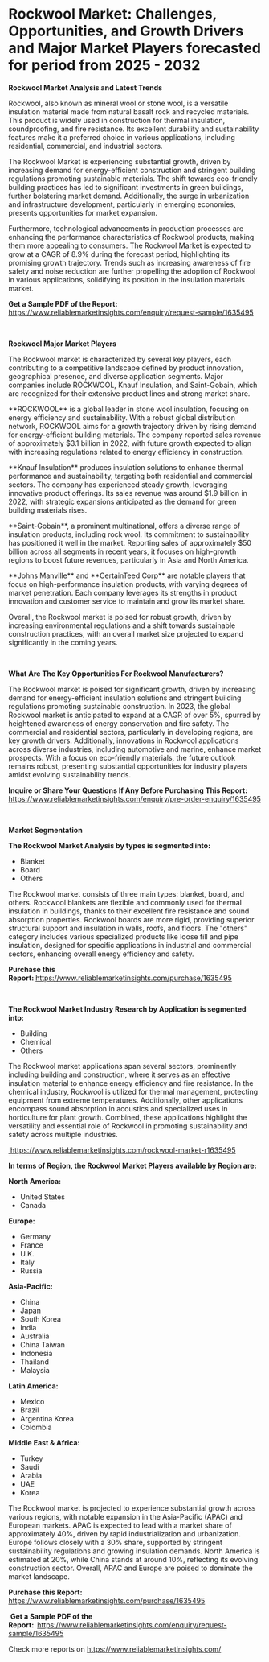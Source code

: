 <p><h1>Rockwool Market: Challenges, Opportunities, and Growth Drivers and Major Market Players forecasted for period from 2025 - 2032</h1></p><p><strong>Rockwool Market Analysis and Latest Trends</strong></p>
<p><p>Rockwool, also known as mineral wool or stone wool, is a versatile insulation material made from natural basalt rock and recycled materials. This product is widely used in construction for thermal insulation, soundproofing, and fire resistance. Its excellent durability and sustainability features make it a preferred choice in various applications, including residential, commercial, and industrial sectors.</p><p>The Rockwool Market is experiencing substantial growth, driven by increasing demand for energy-efficient construction and stringent building regulations promoting sustainable materials. The shift towards eco-friendly building practices has led to significant investments in green buildings, further bolstering market demand. Additionally, the surge in urbanization and infrastructure development, particularly in emerging economies, presents opportunities for market expansion.</p><p>Furthermore, technological advancements in production processes are enhancing the performance characteristics of Rockwool products, making them more appealing to consumers. The Rockwool Market is expected to grow at a CAGR of 8.9% during the forecast period, highlighting its promising growth trajectory. Trends such as increasing awareness of fire safety and noise reduction are further propelling the adoption of Rockwool in various applications, solidifying its position in the insulation materials market.</p></p>
<p><strong>Get a Sample PDF of the Report:&nbsp;</strong> <a href="https://www.reliablemarketinsights.com/enquiry/request-sample/1635495?utm_campaign=2197&utm_medium=2&utm_source=Github&utm_content=ia&utm_term=31032025&utm_id=rockwool">https://www.reliablemarketinsights.com/enquiry/request-sample/1635495</a></p>
<p>&nbsp;</p>
<p><strong>Rockwool Major Market Players</strong></p>
<p><p>The Rockwool market is characterized by several key players, each contributing to a competitive landscape defined by product innovation, geographical presence, and diverse application segments. Major companies include ROCKWOOL, Knauf Insulation, and Saint-Gobain, which are recognized for their extensive product lines and strong market share.</p><p>**ROCKWOOL** is a global leader in stone wool insulation, focusing on energy efficiency and sustainability. With a robust global distribution network, ROCKWOOL aims for a growth trajectory driven by rising demand for energy-efficient building materials. The company reported sales revenue of approximately $3.1 billion in 2022, with future growth expected to align with increasing regulations related to energy efficiency in construction.</p><p>**Knauf Insulation** produces insulation solutions to enhance thermal performance and sustainability, targeting both residential and commercial sectors. The company has experienced steady growth, leveraging innovative product offerings. Its sales revenue was around $1.9 billion in 2022, with strategic expansions anticipated as the demand for green building materials rises.</p><p>**Saint-Gobain**, a prominent multinational, offers a diverse range of insulation products, including rock wool. Its commitment to sustainability has positioned it well in the market. Reporting sales of approximately $50 billion across all segments in recent years, it focuses on high-growth regions to boost future revenues, particularly in Asia and North America.</p><p>**Johns Manville** and **CertainTeed Corp** are notable players that focus on high-performance insulation products, with varying degrees of market penetration. Each company leverages its strengths in product innovation and customer service to maintain and grow its market share.</p><p>Overall, the Rockwool market is poised for robust growth, driven by increasing environmental regulations and a shift towards sustainable construction practices, with an overall market size projected to expand significantly in the coming years.</p></p>
<p>&nbsp;</p>
<p><strong>What Are The Key Opportunities For Rockwool Manufacturers?</strong></p>
<p><p>The Rockwool market is poised for significant growth, driven by increasing demand for energy-efficient insulation solutions and stringent building regulations promoting sustainable construction. In 2023, the global Rockwool market is anticipated to expand at a CAGR of over 5%, spurred by heightened awareness of energy conservation and fire safety. The commercial and residential sectors, particularly in developing regions, are key growth drivers. Additionally, innovations in Rockwool applications across diverse industries, including automotive and marine, enhance market prospects. With a focus on eco-friendly materials, the future outlook remains robust, presenting substantial opportunities for industry players amidst evolving sustainability trends.</p></p>
<p><strong>Inquire or Share Your Questions If Any Before Purchasing This Report:</strong> <a href="https://www.reliablemarketinsights.com/enquiry/pre-order-enquiry/1635495?utm_campaign=2197&utm_medium=2&utm_source=Github&utm_content=ia&utm_term=31032025&utm_id=rockwool">https://www.reliablemarketinsights.com/enquiry/pre-order-enquiry/1635495</a></p>
<p>&nbsp;</p>
<p><strong>Market Segmentation</strong></p>
<p><strong>The Rockwool Market Analysis by types is segmented into:</strong></p>
<p><ul><li>Blanket</li><li>Board</li><li>Others</li></ul></p>
<p><p>The Rockwool market consists of three main types: blanket, board, and others. Rockwool blankets are flexible and commonly used for thermal insulation in buildings, thanks to their excellent fire resistance and sound absorption properties. Rockwool boards are more rigid, providing superior structural support and insulation in walls, roofs, and floors. The "others" category includes various specialized products like loose fill and pipe insulation, designed for specific applications in industrial and commercial sectors, enhancing overall energy efficiency and safety.</p></p>
<p><strong>Purchase this Report:&nbsp;</strong><a href="https://www.reliablemarketinsights.com/purchase/1635495?utm_campaign=2197&utm_medium=2&utm_source=Github&utm_content=ia&utm_term=31032025&utm_id=rockwool">https://www.reliablemarketinsights.com/purchase/1635495</a></p>
<p>&nbsp;</p>
<p><strong>The Rockwool Market Industry Research by Application is segmented into:</strong></p>
<p><ul><li>Building</li><li>Chemical</li><li>Others</li></ul></p>
<p><p>The Rockwool market applications span several sectors, prominently including building and construction, where it serves as an effective insulation material to enhance energy efficiency and fire resistance. In the chemical industry, Rockwool is utilized for thermal management, protecting equipment from extreme temperatures. Additionally, other applications encompass sound absorption in acoustics and specialized uses in horticulture for plant growth. Combined, these applications highlight the versatility and essential role of Rockwool in promoting sustainability and safety across multiple industries.</p></p>
<p><a href="https://www.reliablemarketinsights.com/rockwool-market-r1635495?utm_campaign=2197&utm_medium=2&utm_source=Github&utm_content=ia&utm_term=31032025&utm_id=rockwool">&nbsp;https://www.reliablemarketinsights.com/rockwool-market-r1635495</a></p>
<p><strong>In terms of Region, the Rockwool Market Players available by Region are:</strong></p>
<p>
    <p> <strong> North America: </strong>
        <ul>
            <li>United States</li>
            <li>Canada</li>
        </ul>
        </p> 
    <p> <strong> Europe: </strong>
        <ul>
            <li>Germany</li>
            <li>France</li>
            <li>U.K.</li>
            <li>Italy</li>
            <li>Russia</li>
        </ul>
        </p> 
    <p> <strong> Asia-Pacific: </strong>
        <ul>
            <li>China</li>
            <li>Japan</li>
            <li>South Korea</li>
            <li>India</li>
            <li>Australia</li>
            <li>China Taiwan</li>
            <li>Indonesia</li>
            <li>Thailand</li>
            <li>Malaysia</li>
        </ul>
        </p> 
    <p> <strong> Latin America: </strong>
        <ul>
            <li>Mexico</li>
            <li>Brazil</li>
            <li>Argentina Korea</li>
            <li>Colombia</li>
        </ul>
        </p> 
    <p> <strong> Middle East & Africa: </strong>
        <ul>
            <li>Turkey</li>
            <li>Saudi</li>
            <li>Arabia</li>
            <li>UAE</li>
            <li>Korea</li>
        </ul>
    </p>
    </p>
<p><p>The Rockwool market is projected to experience substantial growth across various regions, with notable expansion in the Asia-Pacific (APAC) and European markets. APAC is expected to lead with a market share of approximately 40%, driven by rapid industrialization and urbanization. Europe follows closely with a 30% share, supported by stringent sustainability regulations and growing insulation demands. North America is estimated at 20%, while China stands at around 10%, reflecting its evolving construction sector. Overall, APAC and Europe are poised to dominate the market landscape.</p></p>
<p><strong>Purchase this Report: </strong><a href="https://www.reliablemarketinsights.com/purchase/1635495?utm_campaign=2197&utm_medium=2&utm_source=Github&utm_content=ia&utm_term=31032025&utm_id=rockwool">https://www.reliablemarketinsights.com/purchase/1635495</a></p>
<p>&nbsp;<strong>Get a Sample PDF of the Report:&nbsp;&nbsp;</strong><a href="https://www.reliablemarketinsights.com/enquiry/request-sample/1635495?utm_campaign=2197&utm_medium=2&utm_source=Github&utm_content=ia&utm_term=31032025&utm_id=rockwool">https://www.reliablemarketinsights.com/enquiry/request-sample/1635495</a></p>
<p><strong></strong></p>
<p>Check more reports on <a href="https://www.reliablemarketinsights.com/?utm_campaign=2197&utm_medium=2&utm_source=Github&utm_content=ia&utm_term=31032025&utm_id=rockwool">https://www.reliablemarketinsights.com/</a></p>